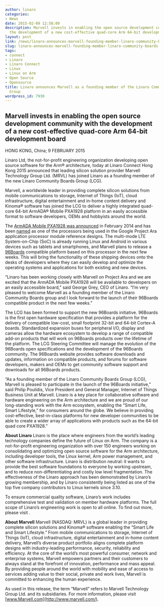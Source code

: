 ```yaml
---
author: linaro
categories:
- News
date: 2015-02-09 12:58:09
description: Marvell invests in enabling the open source development community with
  the development of a new cost-effective quad-core Arm 64-bit development board
layout: post
link: /news/linaro-announces-marvell-founding-member-linaro-community-boards-group/
slug: linaro-announces-marvell-founding-member-linaro-community-boards-group
tags:
- connect
- Linaro
- Linaro Connect
- Linux
- Linux on Arm
- Open Source
- Opensource
title: Linaro announces Marvell as a founding member of the Linaro Community Boards
  Group
wordpress_id: 7930
---
```


## Marvell invests in enabling the open source development community with the development of a new cost-effective quad-core Arm 64-bit development board

HONG KONG, China; 9 FEBRUARY 2015

Linaro Ltd, the not-for-profit engineering organization developing open source software for the Arm® architecture, today at Linaro Connect Hong Kong 2015 announced that leading silicon solution provider Marvell Technology Group Ltd. (MRVL) has joined Linaro as a founding member of the new Linaro Community Boards Group (LCG).

Marvell, a worldwide leader in providing complete silicon solutions from mobile communications to storage, Internet of Things (IoT), cloud infrastructure, digital entertainment and in-home content delivery and Kinoma® software has joined the LCG to deliver a highly integrated quad-core 64-bit ArmADA® Mobile PXA1928 platform in an easily accessible format to software developers, OEMs and hobbyists around the world.

The [ArmADA Mobile PXA1928 was announced](http://www.marvell.com/company/news/pressDetail.do?releaseID=5078) in February 2014 and has been [named](https://web.archive.org/web/2019*/https://plus.google.com/+GoogleATAP/posts/CNa71nE6kfN) as one of the processors being used in the Google Project Ara application processor module reference designs. The multi-mode LTE System-on-Chip (SoC) is already running Linux and Android in various devices such as tablets and smartphones, and Marvell plans to release a [96Boards](https://www.96boards.org/) compatible platform based on this processor in the next few weeks. This will bring the functionality of these shipping devices onto the desks of developers where they can easily develop and optimize the operating systems and applications for both existing and new devices.

“Linaro has been working closely with Marvell on Project Ara and we are excited that the ArmADA Mobile PXA1928 will be available to developers on an easily accessible board,” said George Grey, CEO of Linaro. “I’m very pleased to welcome Marvell as a founding member of the Linaro Community Boards group and I look forward to the launch of their 96Boards compatible product in the next few weeks.”

The LCG has been formed to support the new 96Boards initiative. 96Boards is the first open hardware specification that provides a platform for the delivery of compatible low-cost, small footprint 32-bit and 64-bit Cortex-A boards. Standardized expansion buses for peripheral I/O, display and cameras allow the hardware ecosystem to develop a range of compatible add-on products that will work on 96Boards products over the lifetime of the platform. The LCG Steering Committee will manage the evolution of the 96Boards open specifications and the development of the 96Boards community. The 96Boards website provides software downloads and updates, information on compatible products, and forums for software developers, makers and OEMs to get community software support and downloads for all 96Boards products.

“As a founding member of the Linaro Community Boards Group (LCG), Marvell is pleased to participate in the launch of the 96Boards initiative,” said Philip Poulidis, Vice President and General Manager, Internet of Things Business Unit at Marvell. Linaro is a key place for collaborative software and hardware engineering on the Arm architecture and we are proud of our long-standing work with the Arm ecosystem, enabling the “Smart Life, Smart Lifestyle,” for consumers around the globe. We believe in providing cost-effective, best-in-class platforms for new developer communities to be able to create a wider array of applications with products such as the 64-bit quad core PXA1928.”



**About Linaro** Linaro is the place where engineers from the world’s leading technology companies define the future of Linux on Arm. The company is a not-for-profit engineering organization with over 150 engineers working on consolidating and optimizing open source software for the Arm architecture, including developer tools, the Linux kernel, Arm power management, and other software infrastructure. Linaro is distribution neutral: it wants to provide the best software foundations to everyone by working upstream, and to reduce non-differentiating and costly low level fragmentation. The effectiveness of the Linaro approach has been demonstrated by Linaro’s growing membership, and by Linaro consistently being listed as one of the top five company contributors to Linux kernels since 3.10.

To ensure commercial quality software, Linaro’s work includes comprehensive test and validation on member hardware platforms. The full scope of Linaro’s engineering work is open to all online. To find out more, please visit []().


**About Marvell** Marvell (NASDAQ: MRVL) is a global leader in providing complete silicon solutions and Kinoma® software enabling the “Smart Life and Smart Lifestyle.” From mobile communications to storage, Internet of Things (IoT), cloud infrastructure, digital entertainment and in-home content delivery, Marvell’s diverse product portfolio aligns complete platform designs with industry-leading performance, security, reliability and efficiency. At the core of the world’s most powerful consumer, network and enterprise systems, Marvell empowers partners and their customers to always stand at the forefront of innovation, performance and mass appeal. By providing people around the world with mobility and ease of access to services adding value to their social, private and work lives, Marvell is committed to enhancing the human experience.

As used in this release, the term “Marvell” refers to Marvell Technology Group Ltd. and its subsidiaries. For more information, please visit [www.Marvell.com](http://www.marvell.com/).